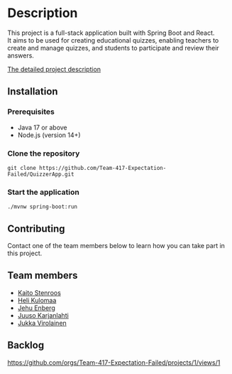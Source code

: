 # Description

This project is a full-stack application built with Spring Boot and React.  
It aims to be used for creating educational quizzes, enabling teachers to create and manage quizzes, and students to participate and review their answers.

[The detailed project description](https://software-development-project-1.github.io/project-description)

## Installation

### Prerequisites

- Java 17 or above
- Node.js (version 14+)

### Clone the repository

```
git clone https://github.com/Team-417-Expectation-Failed/QuizzerApp.git
```

### Start the application

```
./mvnw spring-boot:run
```

## Contributing

Contact one of the team members below to learn how you can take part in this project.

## Team members

- [Kaito Stenroos](https://github.com/kaitostenroos)
- [Heli Kulomaa](https://github.com/helikulomaa)
- [Jehu Enberg](https://github.com/Comicalist)
- [Juuso Karjanlahti](https://github.com/juusokarjanlahti)
- [Jukka Virolainen](https://github.com/Jukalekvi)

## Backlog

https://github.com/orgs/Team-417-Expectation-Failed/projects/1/views/1
